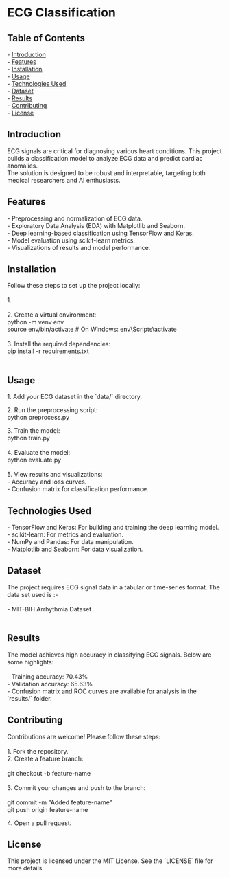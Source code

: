 # ECG Classification

## Table of Contents

\- [Introduction](#_Introduction)  
\- [Features](#_Features)  
\- [Installation](#_Installation)  
\- [Usage](#_Usage)  
\- [Technologies Used](#_Technologies_Used)  
\- [Dataset](#_Dataset)  
\- [Results](#_Results)  
\- [Contributing](#_Contributing)  
\- [License](#_License)  

## Introduction

ECG signals are critical for diagnosing various heart conditions. This project builds a classification model to analyze ECG data and predict cardiac anomalies.  
The solution is designed to be robust and interpretable, targeting both medical researchers and AI enthusiasts.  

## Features

\- Preprocessing and normalization of ECG data.  
\- Exploratory Data Analysis (EDA) with Matplotlib and Seaborn.  
\- Deep learning-based classification using TensorFlow and Keras.  
\- Model evaluation using scikit-learn metrics.  
\- Visualizations of results and model performance.  

## Installation

Follow these steps to set up the project locally:  
<br/>1\. 
<br/><br/>2\. Create a virtual environment:  
python -m venv env  
source env/bin/activate # On Windows: env\\Scripts\\activate  
<br/>3\. Install the required dependencies:  
pip install -r requirements.txt  
<br/>

## Usage

1\. Add your ECG dataset in the \`data/\` directory.

2\. Run the preprocessing script:  
python preprocess.py

3\. Train the model:  
python train.py  
<br/>4\. Evaluate the model:  
python evaluate.py  
<br/>5\. View results and visualizations:  
\- Accuracy and loss curves.  
\- Confusion matrix for classification performance.  

## Technologies Used

\- TensorFlow and Keras: For building and training the deep learning model.  
\- scikit-learn: For metrics and evaluation.  
\- NumPy and Pandas: For data manipulation.  
\- Matplotlib and Seaborn: For data visualization.  

## Dataset

The project requires ECG signal data in a tabular or time-series format. The data set used is :-  
<br/>\- MIT-BIH Arrhythmia Dataset  
<br/>

## Results

The model achieves high accuracy in classifying ECG signals. Below are some highlights:  
<br/>\- Training accuracy: 70.43%  
\- Validation accuracy: 65.63%  
\- Confusion matrix and ROC curves are available for analysis in the \`results/\` folder.  

## Contributing

Contributions are welcome! Please follow these steps:  
<br/>1\. Fork the repository.  
2\. Create a feature branch:  
<br/>git checkout -b feature-name  
<br/>3\. Commit your changes and push to the branch:  
<br/>git commit -m "Added feature-name"  
git push origin feature-name

4\. Open a pull request.  

## License

This project is licensed under the MIT License. See the \`LICENSE\` file for more details.
